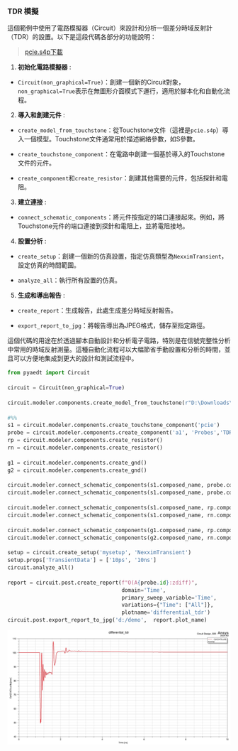 ### TDR 模擬

這個範例中使用了電路模擬器（Circuit）來設計和分析一個差分時域反射計（TDR）的設置。以下是這段代碼各部分的功能說明：

> [pcie.s4p下載](https://github.com/linmingchih/smart_design/blob/main/assets/pcie.s4p)

1. **初始化電路模擬器** : 
  - `Circuit(non_graphical=True)`：創建一個新的Circuit對象，`non_graphical=True`表示在無圖形介面模式下運行，適用於腳本化和自動化流程。
 
2. **導入和創建元件** : 
  - `create_model_from_touchstone`：從Touchstone文件（這裡是`pcie.s4p`）導入一個模型。Touchstone文件通常用於描述網絡參數，如S參數。
 
  - `create_touchstone_component`：在電路中創建一個基於導入的Touchstone文件的元件。
 
  - `create_component`和`create_resistor`：創建其他需要的元件，包括探針和電阻。
 
3. **建立連接** : 
  - `connect_schematic_components`：將元件按指定的端口連接起來。例如，將Touchstone元件的端口連接到探針和電阻上，並將電阻接地。
 
4. **設置分析** : 
  - `create_setup`：創建一個新的仿真設置，指定仿真類型為`NexximTransient`，設定仿真的時間範圍。
 
  - `analyze_all`：執行所有設置的仿真。
 
5. **生成和導出報告** : 
  - `create_report`：生成報告，此處生成差分時域反射報告。
 
  - `export_report_to_jpg`：將報告導出為JPEG格式，儲存至指定路徑。

這個代碼的用途在於透過腳本自動設計和分析電子電路，特別是在信號完整性分析中常用的時域反射測量。這種自動化流程可以大幅節省手動設置和分析的時間，並且可以方便地集成到更大的設計和測試流程中。

```python
from pyaedt import Circuit

circuit = Circuit(non_graphical=True)

circuit.modeler.components.create_model_from_touchstone(r"D:\Downloads\pcie.s4p")

#%%
s1 = circuit.modeler.components.create_touchstone_component('pcie')
probe = circuit.modeler.components.create_component('a1', 'Probes','TDR_Differential_Ended')
rp = circuit.modeler.components.create_resistor()
rn = circuit.modeler.components.create_resistor()

g1 = circuit.modeler.components.create_gnd()
g2 = circuit.modeler.components.create_gnd()

circuit.modeler.connect_schematic_components(s1.composed_name, probe.composed_name, 1, 1)
circuit.modeler.connect_schematic_components(s1.composed_name, probe.composed_name, 2, 2)

circuit.modeler.connect_schematic_components(s1.composed_name, rp.composed_name, 3, 1)
circuit.modeler.connect_schematic_components(s1.composed_name, rn.composed_name, 4, 1)

circuit.modeler.connect_schematic_components(g1.composed_name, rp.composed_name, 1, 2)
circuit.modeler.connect_schematic_components(g2.composed_name, rn.composed_name, 1, 2)

setup = circuit.create_setup('mysetup', 'NexximTransient')
setup.props['TransientData'] = ['10ps', '10ns']
circuit.analyze_all()

report = circuit.post.create_report(f"O(A{probe.id}:zdiff)", 
                                    domain='Time',
                                    primary_sweep_variable='Time',
                                    variations={"Time": ["All"]},
                                    plotname='differential_tdr')
circuit.post.export_report_to_jpg('d:/demo',  report.plot_name)
```
![differential_tdr](/assets/differential_tdr.jpg)